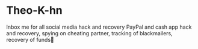 # Theo-K-hn
Inbox me for all social media hack and recovery PayPal and cash app hack and recovery, spying on cheating partner, tracking of blackmailers, recovery of funds💯
